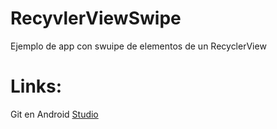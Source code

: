 # RecyvlerViewSwipe
Ejemplo de app con swuipe de elementos de un RecyclerView

# Links:
Git en Android [Studio](https://code.tutsplus.com/es/tutorials/working-with-git-in-android-studio--cms-30514)
